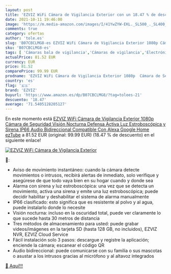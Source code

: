 ```yaml
---
layout: post
title: 'EZVIZ WiFi Cámara de Vigilancia Exterior con un 18.47 % de descuento'
date: 2021-10-11 19:46:00
image: 'https://m.media-amazon.com/images/I/41YwZYW-EKL._SL500_._SL400_.jpg'
comments: true
category: ofertas
author: 'tole.es'
slug: 'B07CBCLMG8-es EZVIZ WiFi Cámara de Vigilancia Exterior 1080p Cámara de...'
sku: 'B07CBCLMG8-es'
tags: [ 'Cámaras bala de vigilancia','Cámaras de vigilancia','Electrónica','Fotografía y videocámaras','alexa','ezviz','google','home', ]
actualPrice: 81.52 EUR
currency: EUR
price: 81.52
comparePrice: 99.99 EUR
prodname: 'EZVIZ WiFi Cámara de Vigilancia Exterior 1080p  Cámara de Seguridad Visión Nocturna Defensa Activa  Luz Estroboscópica y Sirena  IP66  Audio Bidireccional  Compatible Con Alexa  Google Home  ezTube'
country: 'es'
flag: '🇪🇸'
brand: 'EZVIZ'
buyurl: 'https://www.amazon.es/dp/B07CBCLMG8/?tag=tolees-21'
descuento: '18.47'
average: '71.5405128205127'
---
```


En este momento está [EZVIZ WiFi Cámara de Vigilancia Exterior 1080p  Cámara de Seguridad Visión Nocturna Defensa Activa  Luz Estroboscópica y Sirena  IP66  Audio Bidireccional  Compatible Con Alexa  Google Home  ezTube](https://www.amazon.es/dp/B07CBCLMG8/?tag=tolees-21) a 81.52 EUR (original: 99.99 EUR) (18.47 %  de descuento) en el siguiente enlace!

[![EZVIZ WiFi Cámara de Vigilancia Exterior](https://m.media-amazon.com/images/I/41YwZYW-EKL._SL500_._SL400_.jpg)](https://www.amazon.es/dp/B07CBCLMG8/?tag=tolees-21)

🔎:

- Aviso de movimiento instantáneo: cuando la cámara detecte movimientos o intrusos, recibirá alertas de inmediato, solo verifique y asegúrese de que todo vaya bien en su hogar cuando y donde sea
- Alarma con sirena y luz estroboscópica: una vez que se detecta un movimiento, activa una sirena y emite una luz estroboscópica; puede decidir habilitar y deshabilitar el sistema de alarma manualmente
- IP66 clasificado: esto significa que es resistente al polvo y al agua, puede instalarlo donde lo necesite
- Visión nocturna: incluso en la oscuridad total, puede ver claramente lo que sucede hasta 30 metros de distancia
- Tres métodos de almacenamiento para usted: puede grabar videos/imágenes en la tarjeta SD (hasta 128 GB, no incluidos), EZVIZ NVR, EZVIZ Cloud Service
- Fácil instalación solo 3 pasos: descargue y registre la aplicación; enciende la cámara; escanear el código QR
- Audio bidireccional: puede comunicarse con su familia o sus mascotas o asustar a los intrusos gracias al micrófono y al altavoz integrados

[🛒 Aquí!!!](https://www.amazon.es/dp/B07CBCLMG8/?tag=tolees-21)
